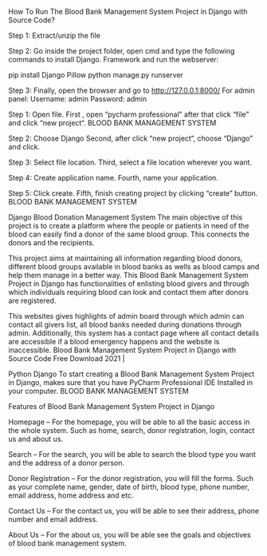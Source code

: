 How To Run The Blood Bank Management System Project in Django with Source 
Code?

Step 1: Extract/unzip the file

Step 2: Go inside the project folder, open cmd and type the following commands to install 
Django. Framework and run the webserver:

pip install Django Pillow
python manage.py runserver 

Step 3: Finally, open the browser and go to http://127.0.0.1:8000/
For admin panel:
Username: admin
Password: admin

Step 1: Open file.
First , open “pycharm professional” after that click “file” and click “new project“.
BLOOD BANK MANAGEMENT SYSTEM

Step 2: Choose Django
Second, after click “new project“, choose “Django” and click.

Step 3: Select file location.
Third, select a file location wherever you want.

Step 4: Create application name.
Fourth, name your application.

Step 5: Click create.
Fifth, finish creating project by clicking “create” button.
BLOOD BANK MANAGEMENT SYSTEM

Django Blood Donation Management System
The main objective of this project is to create a platform where the people or patients in need 
of the blood can easily find a donor of the same blood group. This connects the donors and the 
recipients.

This project aims at maintaining all information regarding blood donors, different blood groups 
available in blood banks as wells as blood camps and help them manage in a better way.
This Blood Bank Management System Project in Django has functionalities of enlisting blood 
givers and through which individuals requiring blood can look and contact them after donors 
are registered.

This websites gives highlights of admin board through which admin can contact all givers list, 
all blood banks needed during donations through admin.
Additionally, this system has a contact page where all contact details are accessible if a blood 
emergency happens and the website is inaccessible.
Blood Bank Management System Project in Django with Source Code Free Download 2021 | 

Python Django 
To start creating a Blood Bank Management System Project in Django, makes sure that you 
have PyCharm Professional IDE Installed in your computer.
BLOOD BANK MANAGEMENT SYSTEM

Features of Blood Bank Management System Project in Django

Homepage – For the homepage, you will be able to all the basic access in the whole system. 
Such as home, search, donor registration, login, contact us and about us.

Search – For the search, you will be able to search the blood type you want and the address 
of a donor person.

Donor Registration – For the donor registration, you will fill the forms. Such as your 
complete name, gender, date of birth, blood type, phone number, email address, home 
address and etc.

Contact Us – For the contact us, you will be able to see their address, phone number and 
email address.

About Us – For the about us, you will be able see the goals and objectives of blood bank 
management system.

